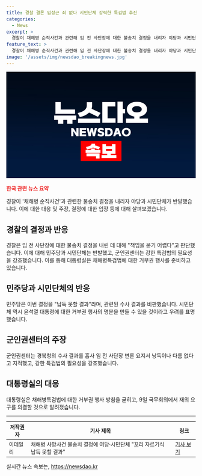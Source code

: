 ```yaml
---
title: 경찰 결론 임성근 죄 없다 시민단체 강력한 특검법 추진
categories:
  - News
excerpt: >
  경찰이 채해병 순직사건과 관련해 임 전 사단장에 대한 불송치 결정을 내리자 야당과 시민단체가 반발했다. 채해병특검법의 필요성을 강조하며 군인권센터는 강한 특검법 필요성을 주장했고, 대통령실은 거부권을 준비 중인 것으로 전해졌다. 민주당과 시민단체는 결정에 납득할 수 없다며 반발했으며, 야당의원들은 경찰의 입장을 비판하며 정부와 여당은 특검 추천에서 손을 뗘야 한다고 주장했다. 이에 대통령실은 채해병특검법에 대한 거부권 행사 방침을 굳힌 것으로 알려졌다.
feature_text: >
  경찰이 채해병 순직사건과 관련해 임 전 사단장에 대한 불송치 결정을 내리자 야당과 시민단체가 반발했다. 채해병특검법의 필요성을 강조하며 군인권센터는 강한 특검법 필요성을 주장했고, 대통령실은 거부권을 준비 중인 것으로 전해졌다. 민주당과 시민단체는 결정에 납득할 수 없다며 반발했으며, 야당의원들은 경찰의 입장을 비판하며 정부와 여당은 특검 추천에서 손을 뗘야 한다고 주장했다. 이에 대통령실은 채해병특검법에 대한 거부권 행사 방침을 굳힌 것으로 알려졌다.
image: '/assets/img/newsdao_breakingnews.jpg'
---
```


<p><img src="/assets/img/newsdao_breakingnews.jpg" alt="ranknews 속보" /></p>

<p><b><span style="color: #ee2323;">한국 관련 뉴스 요약</span></b></p>

<p data-ke-size="size16">경찰이 '채해병 순직사건'과 관련한 불송치 결정을 내리자 야당과 시민단체가 반발했습니다. 이에 대한 대응 및 주장, 결정에 대한 입장 등에 대해 살펴보겠습니다.</p>

<h2 data-ke-size="size26">경찰의 결정과 반응</h2>

<p data-ke-size="size16">경찰은 임 전 사단장에 대한 불송치 결정을 내린 데 대해 "책임을 묻기 어렵다"고 판단했습니다. 이에 대해 민주당과 시민단체는 반발했고, 군인권센터는 강한 특검법의 필요성을 강조했습니다. 이를 통해 대통령실은 채해병특검법에 대한 거부권 행사를 준비하고 있습니다. </p>

<h2 data-ke-size="size26">민주당과 시민단체의 반응</h2>

<p data-ke-size="size16">민주당은 이번 결정을 "납득 못할 결과"라며, 관련된 수사 결과를 비판했습니다. 시민단체 역시 윤석열 대통령에 대한 거부권 행사의 명분을 만들 수 있을 것이라고 우려를 표명했습니다.</p>

<h2 data-ke-size="size26">군인권센터의 주장</h2>

<p data-ke-size="size16">군인권센터는 경북청의 수사 결과를 흡사 임 전 사단장 변론 요지서 낭독이나 다름 없다고 지적했고, 강한 특검법의 필요성을 강조했습니다.</p>

<h2 data-ke-size="size26">대통령실의 대응</h2>

<p data-ke-size="size16">대통령실은 채해병특검법에 대한 거부권 행사 방침을 굳히고, 9일 국무회의에서 재의 요구를 의결할 것으로 알려졌습니다.</p>

<hr/>

<table>
  <thead>
    <tr>
      <th><b>저작권자</b></th>
      <th><b>기사 제목</b></th>
      <th><b>링크</b></th>
    </tr>
  </thead>
  <tbody>
    <tr>
      <td>이데일리</td>
      <td>채해병 사망사건 불송치 결정에 여당·시민단체 "꼬리 자르기식 납득 못할 결과"</td>
      <td><a href="https://www.edaily.co.kr/news/read?newsId=01174246629167312&mediaCodeNo=257" target="_blank">기사 보기</a></td>
    </tr>
  </tbody>
</table>

<p data-ke-size="size16"></p>
실시간 뉴스 속보는, <a href="https://newsdao.kr" rel="dofollow">https://newsdao.kr</a>


